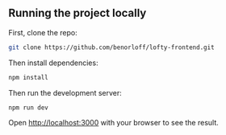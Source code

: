 ## Running the project locally

First, clone the repo:

```bash
git clone https://github.com/benorloff/lofty-frontend.git
```
Then install dependencies:

```bash
npm install
```

Then run the development server:

```bash
npm run dev
```

Open [http://localhost:3000](http://localhost:3000) with your browser to see the result.